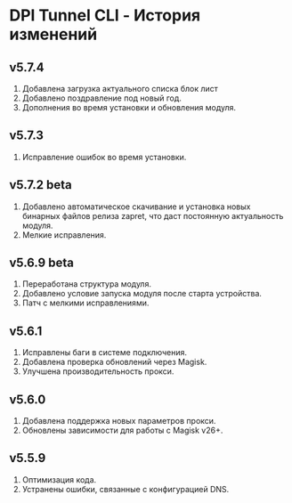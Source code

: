 # DPI Tunnel CLI - История изменений

## v5.7.4
1. Добавлена загрузка актуального списка блок лист
2. Добавлено поздравление под новый год.
3. Дополнения во время установки и обновления модуля.

## v5.7.3
1. Исправление ошибок во время установки.

## v5.7.2 beta
1. Добавлено автоматическое скачивание и установка новых бинарных файлов релиза zapret, что даст постоянную актуальность модуля.
2. Мелкие исправления.

## v5.6.9 beta
1. Переработана структура модуля.
2. Добавлено условие запуска модуля после старта устройства.
3. Патч с мелкими исправлениями.

## v5.6.1
1. Исправлены баги в системе подключения.
2. Добавлена проверка обновлений через Magisk.
3. Улучшена производительность прокси.

## v5.6.0
1. Добавлена поддержка новых параметров прокси.
2. Обновлены зависимости для работы с Magisk v26+.

## v5.5.9
1. Оптимизация кода.
2. Устранены ошибки, связанные с конфигурацией DNS.
